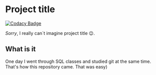 # Project title

[![Codacy Badge](https://api.codacy.com/project/badge/Grade/18f2a6838fa040fb9da440a270792b9c)](https://www.codacy.com/manual/mezgoodle/SQL?utm_source=github.com&amp;utm_medium=referral&amp;utm_content=mezgoodle/SQL&amp;utm_campaign=Badge_Grade)

*Sorry*, I really can`t imagine project title 😉.

## What is it

One day I went through SQL classes and studied git at the same time. That's how this repository came. That was easy)
